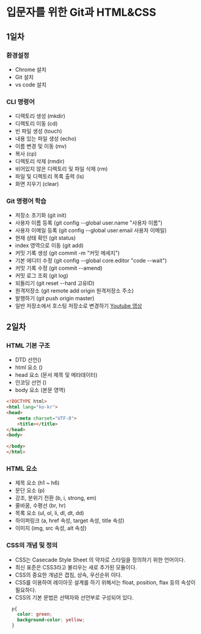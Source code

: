 # 입문자를 위한 Git과 HTML&CSS
## 1일차
### 환경설정
- Chrome 설치
- Git 설치
- vs code 설치
### CLI 명령어
- 디렉토리 생성 (mkdir)
- 디렉토리 이동 (cd)
- 빈 파일 생성 (touch)
- 내용 있는 파일 생성 (echo)
- 이름 변경 및 이동 (mv)
- 복사 (cp)
- 디렉토리 삭제 (rmdir)
- 비어있지 않은 디렉토리 및 파일 삭제 (rm)
- 파일 및 디렉토리 목록 출력 (ls)
- 화면 지우기 (clear)
### Git 명령어 학습
- 저장소 초기화 (git init)
- 사용자 이름 등록 (git config --global user.name "사용자 이름")
- 사용자 이메일 등록 (git config --global user.email 사용자 이메일)
- 현재 상태 확인 (git status)
- index 영역으로 이동 (git add)
- 커밋 기록 생성 (git commit -m "커밋 메세지")
- 기본 에디터 수정 (git config --global core.editor "code --wait")
- 커밋 기록 수정 (git commit --amend)
- 커밋 로그 조회 (git log)
- 되돌리기 (git reset --hard 고유ID)
- 원격저장소 (git remote add origin 원격저장소 주소)
- 발행하기 (git push origin master)
- 일반 저장소에서 호스팅 저장소로 변경하기 
  [Youtube 영상](https://youtu.be/SNnfbf-LJz4)

## 2일차
### HTML 기본 구조
- DTD 선언(<DOCTYPE html>)
- html 요소 (<html lang="ko-kr">)
- head 요소 (문서 제목 및 메타데이터)
- 인코딩 선언 (<meta charset="utf-8">)
- body 요소 (본문 영역)

```html
<!DOCTYPE html>
<html lang="ko-kr">
<head>
    <meta charset="UTF-8">
    <title></title>
</head>
<body>
    
</body>
</html>
```

### HTML 요소
- 제목 요소 (h1 ~ h6)
- 문단 요소 (p)
- 강조, 분위기 전환 (b, i, strong, em)
- 줄바꿈, 수평선 (br, hr)
- 목록 요소 (ul, ol, li, dl, dt, dd)
- 하이퍼링크 (a, href 속성, target 속성, title 속성)
- 이미지 (img, src 속성, alt 속성)

### CSS의 개념 및 정의
- CSS는 Casecade Style Sheet 의 약자로 스타일을 정의하기 위한 언어이다.
- 최신 표준은 CSS3라고 불리우는 새로 추가된 모듈이다.
- CSS의 중요한 개념은 겹침, 상속, 우선순위 이다.
- CSS를 이용하여 레이아웃 설계를 하기 위해서는 float, position, flax 등의 속성이 필요하다.
- CSS의 기본 문법은 선택자와 선언부로 구성되어 있다.

```css
  p{
    color: green;
    background-color: yellow;
  }
```